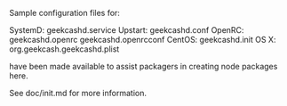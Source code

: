 Sample configuration files for:

SystemD: geekcashd.service
Upstart: geekcashd.conf
OpenRC:  geekcashd.openrc
         geekcashd.openrcconf
CentOS:  geekcashd.init
OS X:    org.geekcash.geekcashd.plist

have been made available to assist packagers in creating node packages here.

See doc/init.md for more information.
